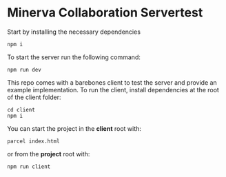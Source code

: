 # Minerva Collaboration Servertest

Start by installing the necessary dependencies

```
npm i
```

To start the server run the following command:

```
npm run dev
```

This repo comes with a barebones client to test the server and provide an example implementation. To run the client, install dependencies at the root of the client folder:

```
cd client
npm i
```

You can start the project in the **client** root with:

```
parcel index.html
```

or from the **project** root with:

```
npm run client
```
